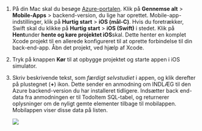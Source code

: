 
1. På din Mac skal du besøge [Azure-portalen]. Klik på **Gennemse alt** > **Mobile-Apps** > backend-version, du lige har oprettet. Mobile-app-indstillinger, klik på **Hurtig start** > **iOS (mål-C)**. Hvis du foretrækker, Swift skal du klikke på **Hurtig start** > **iOS (Swift)** i stedet. Klik på **Hent**under **hente og køre projektet iOS**skal. Dette henter en komplet Xcode projekt til en allerede konfigureret til at oprette forbindelse til din back-end-app. Åbn det projekt, ved hjælp af Xcode.

2. Tryk på knappen **Kør** til at opbygge projektet og starte appen i iOS simulator.

3. Skriv beskrivende tekst, som _færdigt selvstudiet_ i appen, og klik derefter på plustegnet (**+**) ikon. Dette sender en anmodning om INDLÆG til den Azure backend-version du har installeret tidligere. Indsætter back end-data fra anmodningen er til TodoItem SQL-tabel, og returnerer oplysninger om de nyligt gemte elementer tilbage til mobilappen. Mobilappen viser disse data på listen. 

    ![](./media/app-service-mobile-ios-quickstart/mobile-quickstart-startup-ios.png)

[Azure-portalen]: https://portal.azure.com/
